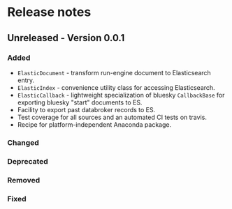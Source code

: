 # Release notes

## Unreleased - Version 0.0.1

### Added

- `ElasticDocument` - transform run-engine document to Elasticsearch entry.
- `ElasticIndex` - convenience utility class for accessing Elasticsearch.
- `ElasticCallback` - lightweight specialization of bluesky `CallbackBase`
  for exporting bluesky "start" documents to ES.
- Facility to export past databroker records to ES.
- Test coverage for all sources and an automated CI tests on travis.
- Recipe for platform-independent Anaconda package.

### Changed

### Deprecated

### Removed

### Fixed
